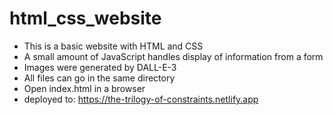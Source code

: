 # html_css_website
- This is a basic website with HTML and CSS
- A small amount of JavaScript handles display of information from a form
- Images were generated by DALL-E-3
- All files can go in the same directory
- Open index.html in a browser
- deployed to: https://the-trilogy-of-constraints.netlify.app
